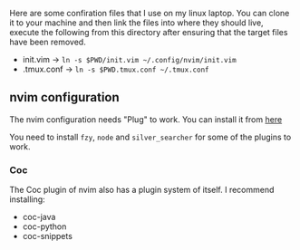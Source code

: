 Here are some confiration files that I use on my linux laptop. You can clone it to your machine and then link the files into where they should live, execute the following from this directory after ensuring that the target files have been removed.

* init.vim -> `ln -s $PWD/init.vim ~/.config/nvim/init.vim`
* .tmux.conf -> `ln -s $PWD.tmux.conf ~/.tmux.conf`

## nvim configuration

The nvim configuration needs "Plug" to work. You can install it from [here](https://github.com/junegunn/vim-plug)

You need to install `fzy`, `node` and `silver_searcher` for some of the plugins to work.

### Coc

The Coc plugin of nvim also has a plugin system of itself. I recommend installing:
* coc-java
* coc-python
* coc-snippets
